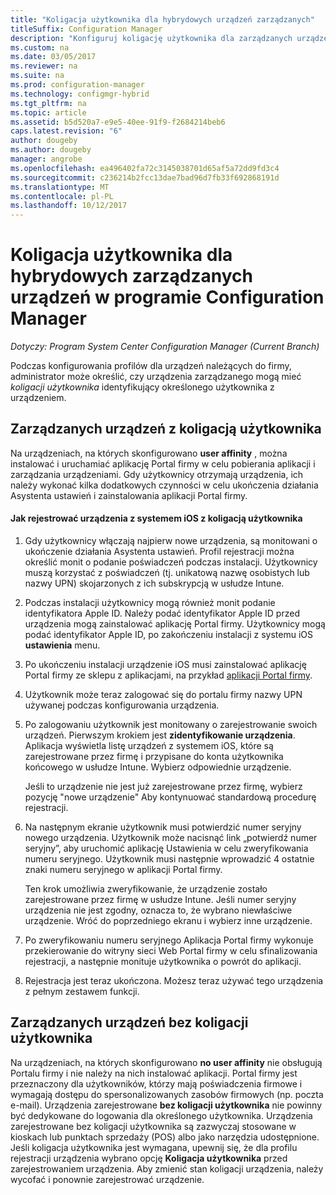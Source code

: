 ```yaml
---
title: "Koligacja użytkownika dla hybrydowych urządzeń zarządzanych"
titleSuffix: Configuration Manager
description: "Konfiguruj koligację użytkownika dla zarządzanych urządzeń w programie Configuration Manager."
ms.custom: na
ms.date: 03/05/2017
ms.reviewer: na
ms.suite: na
ms.prod: configuration-manager
ms.technology: configmgr-hybrid
ms.tgt_pltfrm: na
ms.topic: article
ms.assetid: b5d520a7-e9e5-40ee-91f9-f2684214beb6
caps.latest.revision: "6"
author: dougeby
ms.author: dougeby
manager: angrobe
ms.openlocfilehash: ea496402fa72c3145038701d65af5a72dd9fd3c4
ms.sourcegitcommit: c236214b2fcc13dae7bad96d7fb33f692868191d
ms.translationtype: MT
ms.contentlocale: pl-PL
ms.lasthandoff: 10/12/2017
---
```

# <a name="user-affinity-for-hybrid-managed-devices-in-configuration-manager"></a>Koligacja użytkownika dla hybrydowych zarządzanych urządzeń w programie Configuration Manager

*Dotyczy: Program System Center Configuration Manager (Current Branch)*

Podczas konfigurowania profilów dla urządzeń należących do firmy, administrator może określić, czy urządzenia zarządzanego mogą mieć *koligacji użytkownika* identyfikujący określonego użytkownika z urządzeniem.  

##  <a name="BKMK_iOSCP"></a>Zarządzanych urządzeń z koligacją użytkownika  
 Na urządzeniach, na których skonfigurowano **user affinity** , można instalować i uruchamiać aplikację Portal firmy w celu pobierania aplikacji i zarządzania urządzeniami. Gdy użytkownicy otrzymają urządzenia, ich należy wykonać kilka dodatkowych czynności w celu ukończenia działania Asystenta ustawień i zainstalowania aplikacji Portal firmy.  

#### <a name="how-to-enroll-ios-devices-with-user-affinity"></a>Jak rejestrować urządzenia z systemem iOS z koligacją użytkownika  

1.  Gdy użytkownicy włączają najpierw nowe urządzenia, są monitowani o ukończenie działania Asystenta ustawień. Profil rejestracji można określić monit o podanie poświadczeń podczas instalacji. Użytkownicy muszą korzystać z poświadczeń (tj. unikatową nazwę osobistych lub nazwy UPN) skojarzonych z ich subskrypcją w usłudze Intune.  

2.  Podczas instalacji użytkownicy mogą również monit podanie identyfikatora Apple ID. Należy podać identyfikator Apple ID przed urządzenia mogą zainstalować aplikację Portal firmy. Użytkownicy mogą podać identyfikator Apple ID, po zakończeniu instalacji z systemu iOS **ustawienia** menu.  

3.  Po ukończeniu instalacji urządzenie iOS musi zainstalować aplikację Portal firmy ze sklepu z aplikacjami, na przykład [aplikacji Portal firmy](https://itunes.apple.com/us/app/id719171358).  

4.  Użytkownik może teraz zalogować się do portalu firmy nazwy UPN używanej podczas konfigurowania urządzenia.  

5.  Po zalogowaniu użytkownik jest monitowany o zarejestrowanie swoich urządzeń. Pierwszym krokiem jest **zidentyfikowanie urządzenia**. Aplikacja wyświetla listę urządzeń z systemem iOS, które są zarejestrowane przez firmę i przypisane do konta użytkownika końcowego w usłudze Intune. Wybierz odpowiednie urządzenie.  

     Jeśli to urządzenie nie jest już zarejestrowane przez firmę, wybierz pozycję "nowe urządzenie" Aby kontynuować standardową procedurę rejestracji.  

6.  Na następnym ekranie użytkownik musi potwierdzić numer seryjny nowego urządzenia. Użytkownik może nacisnąć link „potwierdź numer seryjny”, aby uruchomić aplikację Ustawienia w celu zweryfikowania numeru seryjnego. Użytkownik musi następnie wprowadzić 4 ostatnie znaki numeru seryjnego w aplikacji Portal firmy.  

     Ten krok umożliwia zweryfikowanie, że urządzenie zostało zarejestrowane przez firmę w usłudze Intune. Jeśli numer seryjny urządzenia nie jest zgodny, oznacza to, że wybrano niewłaściwe urządzenie. Wróć do poprzedniego ekranu i wybierz inne urządzenie.  

7.  Po zweryfikowaniu numeru seryjnego Aplikacja Portal firmy wykonuje przekierowanie do witryny sieci Web Portal firmy w celu sfinalizowania rejestracji, a następnie monituje użytkownika o powrót do aplikacji.  

8.  Rejestracja jest teraz ukończona. Możesz teraz używać tego urządzenia z pełnym zestawem funkcji.  

##  <a name="BKMK_noUA"></a>Zarządzanych urządzeń bez koligacji użytkownika  
 Na urządzeniach, na których skonfigurowano **no user affinity** nie obsługują Portalu firmy i nie należy na nich instalować aplikacji. Portal firmy jest przeznaczony dla użytkowników, którzy mają poświadczenia firmowe i wymagają dostępu do spersonalizowanych zasobów firmowych (np. poczta e-mail). Urządzenia zarejestrowane **bez koligacji użytkownika** nie powinny być dedykowane do logowania dla określonego użytkownika. Urządzenia zarejestrowane bez koligacji użytkownika są zazwyczaj stosowane w kioskach lub punktach sprzedaży (POS) albo jako narzędzia udostępnione. Jeśli koligacja użytkownika jest wymagana, upewnij się, że dla profilu rejestracji urządzenia wybrano opcję **Koligacja użytkownika** przed zarejestrowaniem urządzenia. Aby zmienić stan koligacji urządzenia, należy wycofać i ponownie zarejestrować urządzenie.
